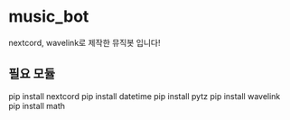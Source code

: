 # music_bot
nextcord, wavelink로 제작한 뮤직봇 입니다!

## 필요 모듈
pip install nextcord
pip install datetime
pip install pytz
pip install wavelink
pip install math
